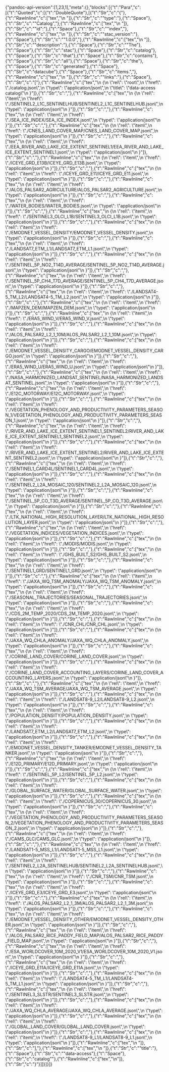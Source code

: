 {"pandoc-api-version":[1,23,1],"meta":{},"blocks":[{"t":"Para","c":[{"t":"Quoted","c":[{"t":"DoubleQuote"},[{"t":"Str","c":"{"},{"t":"RawInline","c":["tex","\\n  "]},{"t":"Str","c":"\"type\":"},{"t":"Space"},{"t":"Str","c":"\"Catalog\","},{"t":"RawInline","c":["tex","\\n  "]},{"t":"Str","c":"\"id\":"},{"t":"Space"},{"t":"Str","c":"\"index\","},{"t":"RawInline","c":["tex","\\n  "]},{"t":"Str","c":"\"stac_version\":"},{"t":"Space"},{"t":"Str","c":"\"1.0.0\","},{"t":"RawInline","c":["tex","\\n  "]},{"t":"Str","c":"\"description\":"},{"t":"Space"},{"t":"Str","c":"\"The"},{"t":"Space"},{"t":"Str","c":"stac"},{"t":"Space"},{"t":"Str","c":"catalog"},{"t":"Space"},{"t":"Str","c":"that"},{"t":"Space"},{"t":"Str","c":"contains"},{"t":"Space"},{"t":"Str","c":"all"},{"t":"Space"},{"t":"Str","c":"the"},{"t":"Space"},{"t":"Str","c":"generated"},{"t":"Space"},{"t":"Str","c":"datacube"},{"t":"Space"},{"t":"Str","c":"items.\","},{"t":"RawInline","c":["tex","\\n  "]},{"t":"Str","c":"\"links\":"},{"t":"Space"},{"t":"Str","c":"["},{"t":"RawInline","c":["tex","\\n    {\\n      \\\"rel\\\": \\\"root\\\",\\n      \\\"href\\\": \\\"./catalog.json\\\",\\n      \\\"type\\\": \\\"application/json\\\",\\n      \\\"title\\\": \\\"data-access catalog\\\"\\n    }"]},{"t":"Str","c":","},{"t":"RawInline","c":["tex","\\n    {\\n      \\\"rel\\\": \\\"item\\\",\\n      \\\"href\\\": \\\"./SENTINEL2_L1C_SENTINELHUB/SENTINEL2_L1C_SENTINELHUB.json\\\",\\n      \\\"type\\\": \\\"application/json\\\"\\n    }"]},{"t":"Str","c":","},{"t":"RawInline","c":["tex","\\n    {\\n      \\\"rel\\\": \\\"item\\\",\\n      \\\"href\\\": \\\"./SEA_ICE_INDEX/SEA_ICE_INDEX.json\\\",\\n      \\\"type\\\": \\\"application/json\\\"\\n    }"]},{"t":"Str","c":","},{"t":"RawInline","c":["tex","\\n    {\\n      \\\"rel\\\": \\\"item\\\",\\n      \\\"href\\\": \\\"./CNES_LAND_COVER_MAP/CNES_LAND_COVER_MAP.json\\\",\\n      \\\"type\\\": \\\"application/json\\\"\\n    }"]},{"t":"Str","c":","},{"t":"RawInline","c":["tex","\\n    {\\n      \\\"rel\\\": \\\"item\\\",\\n      \\\"href\\\": \\\"./EEA_RIVER_AND_LAKE_ICE_EXTENT_SENTINEL1/EEA_RIVER_AND_LAKE_ICE_EXTENT_SENTINEL1.json\\\",\\n      \\\"type\\\": \\\"application/json\\\"\\n    }"]},{"t":"Str","c":","},{"t":"RawInline","c":["tex","\\n    {\\n      \\\"rel\\\": \\\"item\\\",\\n      \\\"href\\\": \\\"./ICEYE_GRD_E13B/ICEYE_GRD_E13B.json\\\",\\n      \\\"type\\\": \\\"application/json\\\"\\n    }"]},{"t":"Str","c":","},{"t":"RawInline","c":["tex","\\n    {\\n      \\\"rel\\\": \\\"item\\\",\\n      \\\"href\\\": \\\"./ICEYE_GRD_E11/ICEYE_GRD_E11.json\\\",\\n      \\\"type\\\": \\\"application/json\\\"\\n    }"]},{"t":"Str","c":","},{"t":"RawInline","c":["tex","\\n    {\\n      \\\"rel\\\": \\\"item\\\",\\n      \\\"href\\\": \\\"./ALOS_PALSAR2_AGRICULTURE/ALOS_PALSAR2_AGRICULTURE.json\\\",\\n      \\\"type\\\": \\\"application/json\\\"\\n    }"]},{"t":"Str","c":","},{"t":"RawInline","c":["tex","\\n    {\\n      \\\"rel\\\": \\\"item\\\",\\n      \\\"href\\\": \\\"./WATER_BODIES/WATER_BODIES.json\\\",\\n      \\\"type\\\": \\\"application/json\\\"\\n    }"]},{"t":"Str","c":","},{"t":"RawInline","c":["tex","\\n    {\\n      \\\"rel\\\": \\\"item\\\",\\n      \\\"href\\\": \\\"./SENTINEL3_OLCI_L1B/SENTINEL3_OLCI_L1B.json\\\",\\n      \\\"type\\\": \\\"application/json\\\"\\n    }"]},{"t":"Str","c":","},{"t":"RawInline","c":["tex","\\n    {\\n      \\\"rel\\\": \\\"item\\\",\\n      \\\"href\\\": \\\"./EMODNET_VESSEL_DENSITY/EMODNET_VESSEL_DENSITY.json\\\",\\n      \\\"type\\\": \\\"application/json\\\"\\n    }"]},{"t":"Str","c":","},{"t":"RawInline","c":["tex","\\n    {\\n      \\\"rel\\\": \\\"item\\\",\\n      \\\"href\\\": \\\"./LANDSAT7_ETM_L1/LANDSAT7_ETM_L1.json\\\",\\n      \\\"type\\\": \\\"application/json\\\"\\n    }"]},{"t":"Str","c":","},{"t":"RawInline","c":["tex","\\n    {\\n      \\\"rel\\\": \\\"item\\\",\\n      \\\"href\\\": \\\"./SENTINEL_5P_NO2_T14D_AVERAGE/SENTINEL_5P_NO2_T14D_AVERAGE.json\\\",\\n      \\\"type\\\": \\\"application/json\\\"\\n    }"]},{"t":"Str","c":","},{"t":"RawInline","c":["tex","\\n    {\\n      \\\"rel\\\": \\\"item\\\",\\n      \\\"href\\\": \\\"./SENTINEL_5P_CH4_T7D_AVERAGE/SENTINEL_5P_CH4_T7D_AVERAGE.json\\\",\\n      \\\"type\\\": \\\"application/json\\\"\\n    }"]},{"t":"Str","c":","},{"t":"RawInline","c":["tex","\\n    {\\n      \\\"rel\\\": \\\"item\\\",\\n      \\\"href\\\": \\\"./LANDSAT4-5_TM_L2/LANDSAT4-5_TM_L2.json\\\",\\n      \\\"type\\\": \\\"application/json\\\"\\n    }"]},{"t":"Str","c":","},{"t":"RawInline","c":["tex","\\n    {\\n      \\\"rel\\\": \\\"item\\\",\\n      \\\"href\\\": \\\"./MAPZEN_DEM/MAPZEN_DEM.json\\\",\\n      \\\"type\\\": \\\"application/json\\\"\\n    }"]},{"t":"Str","c":","},{"t":"RawInline","c":["tex","\\n    {\\n      \\\"rel\\\": \\\"item\\\",\\n      \\\"href\\\": \\\"./ERA5_WIND_V/ERA5_WIND_V.json\\\",\\n      \\\"type\\\": \\\"application/json\\\"\\n    }"]},{"t":"Str","c":","},{"t":"RawInline","c":["tex","\\n    {\\n      \\\"rel\\\": \\\"item\\\",\\n      \\\"href\\\": \\\"./ALOS_PALSAR2_L2_1_10M/ALOS_PALSAR2_L2_1_10M.json\\\",\\n      \\\"type\\\": \\\"application/json\\\"\\n    }"]},{"t":"Str","c":","},{"t":"RawInline","c":["tex","\\n    {\\n      \\\"rel\\\": \\\"item\\\",\\n      \\\"href\\\": \\\"./EMODNET_VESSEL_DENSITY_CARGO/EMODNET_VESSEL_DENSITY_CARGO.json\\\",\\n      \\\"type\\\": \\\"application/json\\\"\\n    }"]},{"t":"Str","c":","},{"t":"RawInline","c":["tex","\\n    {\\n      \\\"rel\\\": \\\"item\\\",\\n      \\\"href\\\": \\\"./ERA5_WIND_U/ERA5_WIND_U.json\\\",\\n      \\\"type\\\": \\\"application/json\\\"\\n    }"]},{"t":"Str","c":","},{"t":"RawInline","c":["tex","\\n    {\\n      \\\"rel\\\": \\\"item\\\",\\n      \\\"href\\\": \\\"./NASA_HARMONIZED_LANDSAT_SENTINEL/NASA_HARMONIZED_LANDSAT_SENTINEL.json\\\",\\n      \\\"type\\\": \\\"application/json\\\"\\n    }"]},{"t":"Str","c":","},{"t":"RawInline","c":["tex","\\n    {\\n      \\\"rel\\\": \\\"item\\\",\\n      \\\"href\\\": \\\"./E12C_MOTORWAY/E12C_MOTORWAY.json\\\",\\n      \\\"type\\\": \\\"application/json\\\"\\n    }"]},{"t":"Str","c":","},{"t":"RawInline","c":["tex","\\n    {\\n      \\\"rel\\\": \\\"item\\\",\\n      \\\"href\\\": \\\"./VEGETATION_PHENOLOGY_AND_PRODUCTIVITY_PARAMETERS_SEASON_1/VEGETATION_PHENOLOGY_AND_PRODUCTIVITY_PARAMETERS_SEASON_1.json\\\",\\n      \\\"type\\\": \\\"application/json\\\"\\n    }"]},{"t":"Str","c":","},{"t":"RawInline","c":["tex","\\n    {\\n      \\\"rel\\\": \\\"item\\\",\\n      \\\"href\\\": \\\"./RIVER_AND_LAKE_ICE_EXTENT_SENTINEL1_SENTINEL2/RIVER_AND_LAKE_ICE_EXTENT_SENTINEL1_SENTINEL2.json\\\",\\n      \\\"type\\\": \\\"application/json\\\"\\n    }"]},{"t":"Str","c":","},{"t":"RawInline","c":["tex","\\n    {\\n      \\\"rel\\\": \\\"item\\\",\\n      \\\"href\\\": \\\"./RIVER_AND_LAKE_ICE_EXTENT_SENTINEL2/RIVER_AND_LAKE_ICE_EXTENT_SENTINEL2.json\\\",\\n      \\\"type\\\": \\\"application/json\\\"\\n    }"]},{"t":"Str","c":","},{"t":"RawInline","c":["tex","\\n    {\\n      \\\"rel\\\": \\\"item\\\",\\n      \\\"href\\\": \\\"./SENTINEL1_CARD4L/SENTINEL1_CARD4L.json\\\",\\n      \\\"type\\\": \\\"application/json\\\"\\n    }"]},{"t":"Str","c":","},{"t":"RawInline","c":["tex","\\n    {\\n      \\\"rel\\\": \\\"item\\\",\\n      \\\"href\\\": \\\"./SENTINEL2_L2A_MOSAIC_120/SENTINEL2_L2A_MOSAIC_120.json\\\",\\n      \\\"type\\\": \\\"application/json\\\"\\n    }"]},{"t":"Str","c":","},{"t":"RawInline","c":["tex","\\n    {\\n      \\\"rel\\\": \\\"item\\\",\\n      \\\"href\\\": \\\"./SENTINEL_5P_CO_T3D_AVERAGE/SENTINEL_5P_CO_T3D_AVERAGE.json\\\",\\n      \\\"type\\\": \\\"application/json\\\"\\n    }"]},{"t":"Str","c":","},{"t":"RawInline","c":["tex","\\n    {\\n      \\\"rel\\\": \\\"item\\\",\\n      \\\"href\\\": \\\"./LTK_NATIONAL_HIGH_RESOLUTION_LAYER/LTK_NATIONAL_HIGH_RESOLUTION_LAYER.json\\\",\\n      \\\"type\\\": \\\"application/json\\\"\\n    }"]},{"t":"Str","c":","},{"t":"RawInline","c":["tex","\\n    {\\n      \\\"rel\\\": \\\"item\\\",\\n      \\\"href\\\": \\\"./VEGETATION_INDICES/VEGETATION_INDICES.json\\\",\\n      \\\"type\\\": \\\"application/json\\\"\\n    }"]},{"t":"Str","c":","},{"t":"RawInline","c":["tex","\\n    {\\n      \\\"rel\\\": \\\"item\\\",\\n      \\\"href\\\": \\\"./MODIS/MODIS.json\\\",\\n      \\\"type\\\": \\\"application/json\\\"\\n    }"]},{"t":"Str","c":","},{"t":"RawInline","c":["tex","\\n    {\\n      \\\"rel\\\": \\\"item\\\",\\n      \\\"href\\\": \\\"./GHS_BUILT_S2/GHS_BUILT_S2.json\\\",\\n      \\\"type\\\": \\\"application/json\\\"\\n    }"]},{"t":"Str","c":","},{"t":"RawInline","c":["tex","\\n    {\\n      \\\"rel\\\": \\\"item\\\",\\n      \\\"href\\\": \\\"./SENTINEL1_GRD/SENTINEL1_GRD.json\\\",\\n      \\\"type\\\": \\\"application/json\\\"\\n    }"]},{"t":"Str","c":","},{"t":"RawInline","c":["tex","\\n    {\\n      \\\"rel\\\": \\\"item\\\",\\n      \\\"href\\\": \\\"./JAXA_WQ_TSM_ANOMALY/JAXA_WQ_TSM_ANOMALY.json\\\",\\n      \\\"type\\\": \\\"application/json\\\"\\n    }"]},{"t":"Str","c":","},{"t":"RawInline","c":["tex","\\n    {\\n      \\\"rel\\\": \\\"item\\\",\\n      \\\"href\\\": \\\"./SEASONAL_TRAJECTORIES/SEASONAL_TRAJECTORIES.json\\\",\\n      \\\"type\\\": \\\"application/json\\\"\\n    }"]},{"t":"Str","c":","},{"t":"RawInline","c":["tex","\\n    {\\n      \\\"rel\\\": \\\"item\\\",\\n      \\\"href\\\": \\\"./CDS_2M_TEMP_2020/CDS_2M_TEMP_2020.json\\\",\\n      \\\"type\\\": \\\"application/json\\\"\\n    }"]},{"t":"Str","c":","},{"t":"RawInline","c":["tex","\\n    {\\n      \\\"rel\\\": \\\"item\\\",\\n      \\\"href\\\": \\\"./CNR_CHL/CNR_CHL.json\\\",\\n      \\\"type\\\": \\\"application/json\\\"\\n    }"]},{"t":"Str","c":","},{"t":"RawInline","c":["tex","\\n    {\\n      \\\"rel\\\": \\\"item\\\",\\n      \\\"href\\\": \\\"./JAXA_WQ_CHLA_ANOMALY/JAXA_WQ_CHLA_ANOMALY.json\\\",\\n      \\\"type\\\": \\\"application/json\\\"\\n    }"]},{"t":"Str","c":","},{"t":"RawInline","c":["tex","\\n    {\\n      \\\"rel\\\": \\\"item\\\",\\n      \\\"href\\\": \\\"./CORINE_LAND_COVER/CORINE_LAND_COVER.json\\\",\\n      \\\"type\\\": \\\"application/json\\\"\\n    }"]},{"t":"Str","c":","},{"t":"RawInline","c":["tex","\\n    {\\n      \\\"rel\\\": \\\"item\\\",\\n      \\\"href\\\": \\\"./CORINE_LAND_COVER_ACCOUNTING_LAYERS/CORINE_LAND_COVER_ACCOUNTING_LAYERS.json\\\",\\n      \\\"type\\\": \\\"application/json\\\"\\n    }"]},{"t":"Str","c":","},{"t":"RawInline","c":["tex","\\n    {\\n      \\\"rel\\\": \\\"item\\\",\\n      \\\"href\\\": \\\"./JAXA_WQ_TSM_AVERAGE/JAXA_WQ_TSM_AVERAGE.json\\\",\\n      \\\"type\\\": \\\"application/json\\\"\\n    }"]},{"t":"Str","c":","},{"t":"RawInline","c":["tex","\\n    {\\n      \\\"rel\\\": \\\"item\\\",\\n      \\\"href\\\": \\\"./LANDSAT8-9_L2/LANDSAT8-9_L2.json\\\",\\n      \\\"type\\\": \\\"application/json\\\"\\n    }"]},{"t":"Str","c":","},{"t":"RawInline","c":["tex","\\n    {\\n      \\\"rel\\\": \\\"item\\\",\\n      \\\"href\\\": \\\"./POPULATION_DENSITY/POPULATION_DENSITY.json\\\",\\n      \\\"type\\\": \\\"application/json\\\"\\n    }"]},{"t":"Str","c":","},{"t":"RawInline","c":["tex","\\n    {\\n      \\\"rel\\\": \\\"item\\\",\\n      \\\"href\\\": \\\"./LANDSAT7_ETM_L2/LANDSAT7_ETM_L2.json\\\",\\n      \\\"type\\\": \\\"application/json\\\"\\n    }"]},{"t":"Str","c":","},{"t":"RawInline","c":["tex","\\n    {\\n      \\\"rel\\\": \\\"item\\\",\\n      \\\"href\\\": \\\"./EMODNET_VESSEL_DENSITY_TANKER/EMODNET_VESSEL_DENSITY_TANKER.json\\\",\\n      \\\"type\\\": \\\"application/json\\\"\\n    }"]},{"t":"Str","c":","},{"t":"RawInline","c":["tex","\\n    {\\n      \\\"rel\\\": \\\"item\\\",\\n      \\\"href\\\": \\\"./E12D_PRIMARY/E12D_PRIMARY.json\\\",\\n      \\\"type\\\": \\\"application/json\\\"\\n    }"]},{"t":"Str","c":","},{"t":"RawInline","c":["tex","\\n    {\\n      \\\"rel\\\": \\\"item\\\",\\n      \\\"href\\\": \\\"./SENTINEL_5P_L2/SENTINEL_5P_L2.json\\\",\\n      \\\"type\\\": \\\"application/json\\\"\\n    }"]},{"t":"Str","c":","},{"t":"RawInline","c":["tex","\\n    {\\n      \\\"rel\\\": \\\"item\\\",\\n      \\\"href\\\": \\\"./GLOBAL_SURFACE_WATER/GLOBAL_SURFACE_WATER.json\\\",\\n      \\\"type\\\": \\\"application/json\\\"\\n    }"]},{"t":"Str","c":","},{"t":"RawInline","c":["tex","\\n    {\\n      \\\"rel\\\": \\\"item\\\",\\n      \\\"href\\\": \\\"./COPERNICUS_30/COPERNICUS_30.json\\\",\\n      \\\"type\\\": \\\"application/json\\\"\\n    }"]},{"t":"Str","c":","},{"t":"RawInline","c":["tex","\\n    {\\n      \\\"rel\\\": \\\"item\\\",\\n      \\\"href\\\": \\\"./VEGETATION_PHENOLOGY_AND_PRODUCTIVITY_PARAMETERS_SEASON_2/VEGETATION_PHENOLOGY_AND_PRODUCTIVITY_PARAMETERS_SEASON_2.json\\\",\\n      \\\"type\\\": \\\"application/json\\\"\\n    }"]},{"t":"Str","c":","},{"t":"RawInline","c":["tex","\\n    {\\n      \\\"rel\\\": \\\"item\\\",\\n      \\\"href\\\": \\\"./CAMS_GLC/CAMS_GLC.json\\\",\\n      \\\"type\\\": \\\"application/json\\\"\\n    }"]},{"t":"Str","c":","},{"t":"RawInline","c":["tex","\\n    {\\n      \\\"rel\\\": \\\"item\\\",\\n      \\\"href\\\": \\\"./LANDSAT1-5_MSS_L1/LANDSAT1-5_MSS_L1.json\\\",\\n      \\\"type\\\": \\\"application/json\\\"\\n    }"]},{"t":"Str","c":","},{"t":"RawInline","c":["tex","\\n    {\\n      \\\"rel\\\": \\\"item\\\",\\n      \\\"href\\\": \\\"./SENTINEL2_L2A_SENTINELHUB/SENTINEL2_L2A_SENTINELHUB.json\\\",\\n      \\\"type\\\": \\\"application/json\\\"\\n    }"]},{"t":"Str","c":","},{"t":"RawInline","c":["tex","\\n    {\\n      \\\"rel\\\": \\\"item\\\",\\n      \\\"href\\\": \\\"./CNR_TSM/CNR_TSM.json\\\",\\n      \\\"type\\\": \\\"application/json\\\"\\n    }"]},{"t":"Str","c":","},{"t":"RawInline","c":["tex","\\n    {\\n      \\\"rel\\\": \\\"item\\\",\\n      \\\"href\\\": \\\"./ICEYE_GRD_E3/ICEYE_GRD_E3.json\\\",\\n      \\\"type\\\": \\\"application/json\\\"\\n    }"]},{"t":"Str","c":","},{"t":"RawInline","c":["tex","\\n    {\\n      \\\"rel\\\": \\\"item\\\",\\n      \\\"href\\\": \\\"./ALOS_PALSAR2_L2_1_3M/ALOS_PALSAR2_L2_1_3M.json\\\",\\n      \\\"type\\\": \\\"application/json\\\"\\n    }"]},{"t":"Str","c":","},{"t":"RawInline","c":["tex","\\n    {\\n      \\\"rel\\\": \\\"item\\\",\\n      \\\"href\\\": \\\"./EMODNET_VESSEL_DENSITY_OTHER/EMODNET_VESSEL_DENSITY_OTHER.json\\\",\\n      \\\"type\\\": \\\"application/json\\\"\\n    }"]},{"t":"Str","c":","},{"t":"RawInline","c":["tex","\\n    {\\n      \\\"rel\\\": \\\"item\\\",\\n      \\\"href\\\": \\\"./ALOS_PALSAR2_RICE_PADDY_FIELD_MAP/ALOS_PALSAR2_RICE_PADDY_FIELD_MAP.json\\\",\\n      \\\"type\\\": \\\"application/json\\\"\\n    }"]},{"t":"Str","c":","},{"t":"RawInline","c":["tex","\\n    {\\n      \\\"rel\\\": \\\"item\\\",\\n      \\\"href\\\": \\\"./ESA_WORLDCOVER_10M_2020_V1/ESA_WORLDCOVER_10M_2020_V1.json\\\",\\n      \\\"type\\\": \\\"application/json\\\"\\n    }"]},{"t":"Str","c":","},{"t":"RawInline","c":["tex","\\n    {\\n      \\\"rel\\\": \\\"item\\\",\\n      \\\"href\\\": \\\"./ICEYE_GRD_E11A/ICEYE_GRD_E11A.json\\\",\\n      \\\"type\\\": \\\"application/json\\\"\\n    }"]},{"t":"Str","c":","},{"t":"RawInline","c":["tex","\\n    {\\n      \\\"rel\\\": \\\"item\\\",\\n      \\\"href\\\": \\\"./LANDSAT4-5_TM_L1/LANDSAT4-5_TM_L1.json\\\",\\n      \\\"type\\\": \\\"application/json\\\"\\n    }"]},{"t":"Str","c":","},{"t":"RawInline","c":["tex","\\n    {\\n      \\\"rel\\\": \\\"item\\\",\\n      \\\"href\\\": \\\"./SENTINEL3_SLSTR/SENTINEL3_SLSTR.json\\\",\\n      \\\"type\\\": \\\"application/json\\\"\\n    }"]},{"t":"Str","c":","},{"t":"RawInline","c":["tex","\\n    {\\n      \\\"rel\\\": \\\"item\\\",\\n      \\\"href\\\": \\\"./JAXA_WQ_CHLA_AVERAGE/JAXA_WQ_CHLA_AVERAGE.json\\\",\\n      \\\"type\\\": \\\"application/json\\\"\\n    }"]},{"t":"Str","c":","},{"t":"RawInline","c":["tex","\\n    {\\n      \\\"rel\\\": \\\"item\\\",\\n      \\\"href\\\": \\\"./GLOBAL_LAND_COVER/GLOBAL_LAND_COVER.json\\\",\\n      \\\"type\\\": \\\"application/json\\\"\\n    }"]},{"t":"Str","c":","},{"t":"RawInline","c":["tex","\\n    {\\n      \\\"rel\\\": \\\"item\\\",\\n      \\\"href\\\": \\\"./LANDSAT8-9_L1/LANDSAT8-9_L1.json\\\",\\n      \\\"type\\\": \\\"application/json\\\"\\n    }"]},{"t":"RawInline","c":["tex","\\n  "]},{"t":"Str","c":"],"},{"t":"RawInline","c":["tex","\\n  "]},{"t":"Str","c":"\"title\":"},{"t":"Space"},{"t":"Str","c":"\"data-access"},{"t":"Space"},{"t":"Str","c":"catalog\""},{"t":"RawInline","c":["tex","\\n"]},{"t":"Str","c":"}"}]]}]}]}
